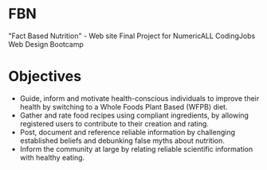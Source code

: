 # FBN
"Fact Based Nutrition" - Web site
Final Project for NumericALL CodingJobs Web Design Bootcamp

# Objectives
- Guide, inform and motivate health-conscious individuals to improve their health by switching to a Whole Foods Plant Based (WFPB) diet.
- Gather and rate food recipes using compliant ingredients, by allowing registered users to contribute to their creation and rating.
- Post, document and reference reliable information by challenging established beliefs and debunking false myths about nutrition.
- Inform the community at large by relating reliable scientific information with healthy eating.
